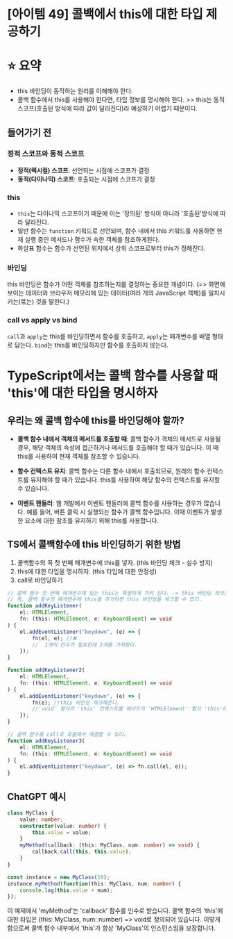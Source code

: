# [아이템 49] 콜백에서 this에 대한 타입 제공하기

# ⭐ 요약
- this 바인딩이 동작하는 원리를 이해해야 한다.
- 콜백 함수에서 this를 사용해야 한다면, 타입 정보를 명시해야 한다. >> this는 동적 스코프(호출된 방식에 따라 값이 달라진다)라 예상하기 어렵기 때문이다.

## 들어가기 전
### 정적 스코프와 동적 스코프
- **정적(렉시컬) 스코프**: 선언되는 시점에 스코프가 결정
- **동적(다이나믹) 스코프**: 호출되는 시점에 스코프가 결정

### this
- `this`는 다이나믹 스코프이기 때문에 이는 '정의된' 방식이 아니라 '호출된'방식에 따라 달라진다.
- 일반 함수는 `function` 키워드로 선언되며, 함수 내에서 this 키워드를 사용하면 현재 실행 중인 메서드나 함수가 속한 객체를 참조하게된다.
- 화살표 함수는 함수가 선언된 위치에서 상위 스코프로부터 this가 정해진다.

### 바인딩
this 바인딩은 함수가 어떤 객체를 참조하는지를 결정하는 중요한 개념이다.
(=> 화면에 보이는 데이터와 브라우저 메모리에 있는 데이터(여러 개의 JavaScript 객체)를 일치시키는(묶는) 것을 말한다.)

### call vs apply vs bind
`call`과 `apply`는 this를 바인딩하면서 함수를 호출하고, `apply`는 매개변수를 배열 형태로 담는다.
`bind`는 this를 바인딩하지만 함수를 호출하지 않는다. 

# TypeScript에서는 콜백 함수를 사용할 때 'this'에 대한 타입을 명시하자
## 우리는 왜 콜백 함수에 this를 바인딩해야 할까?
- **콜백 함수 내에서 객체의 메서드를 호출할 때**: 콜백 함수가 객체의 메서드로 사용될 경우, 해당 객체의 속성에 접근하거나 메서드를 호출해야 할 때가 있습니다. 이 때 this를 사용하여 현재 객체를 참조할 수 있습니다.

- **함수 컨텍스트 유지**: 콜백 함수는 다른 함수 내에서 호출되므로, 원래의 함수 컨텍스트를 유지해야 할 때가 있습니다. this를 사용하여 해당 함수의 컨텍스트를 유지할 수 있습니다.

- **이벤트 핸들러**: 웹 개발에서 이벤트 핸들러에 콜백 함수를 사용하는 경우가 많습니다. 예를 들어, 버튼 클릭 시 실행되는 함수가 콜백 함수입니다. 이때 이벤트가 발생한 요소에 대한 참조를 유지하기 위해 this를 사용합니다.

## TS에서 콜백함수에 this 바인딩하기 위한 방법 
1. 콜백함수의 꼭 첫 번째 매개변수에 this를 넣자. (this 바인딩 체크 - 실수 방지)
2. this에 대한 타입을 명시하자. (this 타입에 대한 안정성)
3. call로 바인딩하기
   
```ts
// 콜백 함수 첫 번째 매개변수에 있는 this는 특별하게 처리 된다. -> this 바인딩 체크용이다.
// 즉, 콜백 함수의 매개변수에 this를 추가하면 this 바인딩을 체크할 수 있다.
function addKeyListener(
    el: HTMLElement,
    fn: (this: HTMLElement, e: KeyboardEvent) => void
) {
    el.addEventListener("keydown", (e) => {
        fn(el, e); //❌
        //  1개의 인수가 필요한데 2개를 가져왔다.
    });
}

function addKeyListener2(
    el: HTMLElement,
    fn: (this: HTMLElement, e: KeyboardEvent) => void
) {
    el.addEventListener("keydown", (e) => {
        fn(e); //this 바인딩 체크해준다. 
        //'void' 형식의 'this' 컨텍스트를 메서드의 'HTMLElement' 형식 'this'에 할당할 수 없습니다
    });
}

// 콜백 함수를 call로 호출해서 해결할 수 있다.
function addKeyListener3(
    el: HTMLElement, 
    fn: (this: HTMLElement, e: KeyboardEvent) => void
) {
    el.addEventListener("keydown", (e) => fn.call(el, e));
}
```

## ChatGPT 예시
```ts
class MyClass {
    value: number;
    constructor(value: number) {
        this.value = value;
    }
    myMethod(callback: (this: MyClass, num: number) => void) {
        callback.call(this, this.value);
    }
}

const instance = new MyClass(10);
instance.myMethod(function(this: MyClass, num: number) {
    console.log(this.value + num);
});
```
이 예제에서 'myMethod'는 'callback' 함수를 인수로 받습니다. 콜백 함수의 'this'에 대한 타입은 (this: MyClass, num: number) => void로 정의되어 있습니다. 이렇게 함으로써 콜백 함수 내부에서 'this'가 항상 'MyClass'의 인스턴스임을 보장합니다.
